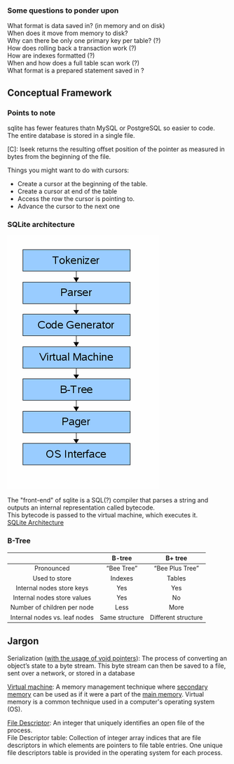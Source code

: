 ### Some questions to ponder upon
What format is data saved in? (in memory and on disk)  
When does it move from memory to disk?  
Why can there be only one primary key per table? (?)  
How does rolling back a transaction work (?)  
How are indexes formatted (?)  
When and how does a full table scan work (?)  
What format is a prepared statement saved in ?  

## Conceptual Framework

### Points to note
sqlite has fewer features thatn MySQL or PostgreSQL so easier to code.  
The entire database is stored in a single file.  

[C]: lseek returns the resulting offset position of the pointer as measured in bytes from the beginning of the file.  

Things you might want to do with cursors:  
* Create a cursor at the beginning of the table.
* Create a cursor at end of the table
* Access the row the cursor is pointing to.
* Advance the cursor to the next one

### SQLite architecture
![title](Images/design.gif)

The "front-end" of sqlite is a SQL(?) compiler that parses a string and outputs an internal representation called bytecode.  
This bytecode is passed to the virtual machine, which executes it.  
[SQLite Architecture](https://www.sqlite.org/arch.html)

### B-Tree
| |**B-tree**|**B+ tree**|
|:-----:|:-----:|:-----:|
Pronounced|“Bee Tree”|“Bee Plus Tree”
Used to store|Indexes|Tables
Internal nodes store keys|Yes|Yes
Internal nodes store values|Yes|No
Number of children per node|Less|More
Internal nodes vs. leaf nodes|Same structure|Different structure
## Jargon

Serialization ([with the usage of void pointers](/del.c)): The process of converting an object’s state to a byte stream. This byte stream can then be saved to a file, sent over a network, or stored in a database  

[Virtual machine](https://www.techtarget.com/searchstorage/definition/virtual-memory): A memory management technique where [secondary memory](https://www.bing.com/search?q=secondary+memory+in+computer&cvid=ae75fbf27e164651b70bd570aac2b748&aqs=edge.1.0l9.9698j0j4&FORM=ANAB01&PC=DCTS) can be used as if it were a part of the [main memory](https://www.bing.com/search?pglt=41&q=main+memory+of+computer&cvid=8747c757f96d49748c19066db41561d2&aqs=edge.1.69i57j0l8.4195j0j1&FORM=ANAB01&PC=DCTS). Virtual memory is a common technique used in a computer's operating system (OS).  

[File Descriptor](https://www.geeksforgeeks.org/input-output-system-calls-c-create-open-close-read-write/): An integer that uniquely identifies an open file of the process.  
File Descriptor table: Collection of integer array indices that are file descriptors in which elements are pointers to file table entries. One unique file descriptors table is provided in the operating system for each process.



